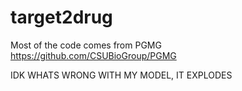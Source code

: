 # target2drug

Most of the code comes from PGMG  https://github.com/CSUBioGroup/PGMG

IDK WHATS WRONG WITH MY MODEL, IT EXPLODES